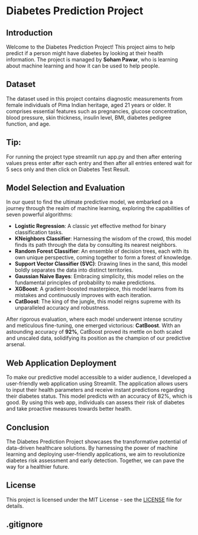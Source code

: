 # Diabetes Prediction Project

## Introduction

Welcome to the Diabetes Prediction Project! This project aims to help predict if a person might have diabetes by looking at their health information. The project is managed by **Soham Pawar**, who is learning about machine learning and how it can be used to help people.

## Dataset

The dataset used in this project contains diagnostic measurements from female individuals of Pima Indian heritage, aged 21 years or older. It comprises essential features such as pregnancies, glucose concentration, blood pressure, skin thickness, insulin level, BMI, diabetes pedigree function, and age.

## Tip:
For running the project type streamlit run app.py and then after entering values press enter after each entry and then after all entries entered wait for 5 secs only and then click on Diabetes Test Result.

## Model Selection and Evaluation

In our quest to find the ultimate predictive model, we embarked on a journey through the realm of machine learning, exploring the capabilities of seven powerful algorithms:

- **Logistic Regression**: A classic yet effective method for binary classification tasks.
- **KNeighbors Classifier**: Harnessing the wisdom of the crowd, this model finds its path through the data by consulting its nearest neighbors.
- **Random Forest Classifier**: An ensemble of decision trees, each with its own unique perspective, coming together to form a forest of knowledge.
- **Support Vector Classifier (SVC)**: Drawing lines in the sand, this model boldly separates the data into distinct territories.
- **Gaussian Naive Bayes**: Embracing simplicity, this model relies on the fundamental principles of probability to make predictions.
- **XGBoost**: A gradient-boosted masterpiece, this model learns from its mistakes and continuously improves with each iteration.
- **CatBoost**: The king of the jungle, this model reigns supreme with its unparalleled accuracy and robustness.

After rigorous evaluation, where each model underwent intense scrutiny and meticulous fine-tuning, one emerged victorious: **CatBoost**. With an astounding accuracy of **92%**, CatBoost proved its mettle on both scaled and unscaled data, solidifying its position as the champion of our predictive arsenal.

## Web Application Deployment

To make our predictive model accessible to a wider audience, I developed a user-friendly web application using Streamlit. The application allows users to input their health parameters and receive instant predictions regarding their diabetes status. This model predicts with an accuracy of 82%, which is good. By using this web app, individuals can assess their risk of diabetes and take proactive measures towards better health.

## Conclusion

The Diabetes Prediction Project showcases the transformative potential of data-driven healthcare solutions. By harnessing the power of machine learning and deploying user-friendly applications, we aim to revolutionize diabetes risk assessment and early detection. Together, we can pave the way for a healthier future.

## License

This project is licensed under the MIT License - see the [LICENSE](LICENSE) file for details.

## .gitignore

